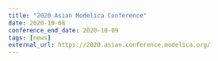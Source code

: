 ```yaml
---
title: "2020 Asian Modelica Conference"
date: 2020-10-08
conference_end_date: 2020-10-09
tags: [news]
external_url: https://2020.asian.conference.modelica.org/
---
```


